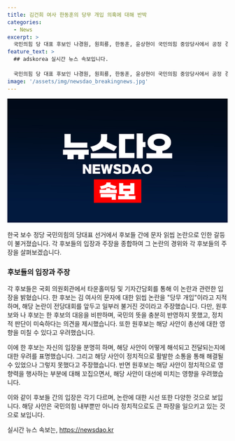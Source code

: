 ```yaml
---
title: 김건희 여사 한동훈의 당무 개입 의혹에 대해 반박
categories:
  - News
excerpt: >
  국민의힘 당 대표 후보인 나경원, 원희룡, 한동훈, 윤상현이 국민의힘 중앙당사에서 공정 경선 서약식에서 김건희 여사의 읽씹 논란에 대해 논쟁했다. 한 후보는 공개적인 소통 부족을 지적하며, 다른 후보들에 대한 비판을 제기했다. 이에 원후보와 나후보는 한 후보의 정치적 판단이 미숙하다고 비판했고, 사제적인 소통 부재를 지적했다. 중대한 악재인 영부인 가방 문제에 대한 공개적인 충돌을 지적하며, 나 후보는 명백한 잘못이라 주장했다.
feature_text: >
  ## adskorea 실시간 뉴스 속보입니다.

  국민의힘 당 대표 후보인 나경원, 원희룡, 한동훈, 윤상현이 국민의힘 중앙당사에서 공정 경선 서약식에서 김건희 여사의 읽씹 논란에 대해 논쟁했다. 한 후보는 공개적인 소통 부족을 지적하며, 다른 후보들에 대한 비판을 제기했다. 이에 원후보와 나후보는 한 후보의 정치적 판단이 미숙하다고 비판했고, 사제적인 소통 부재를 지적했다. 중대한 악재인 영부인 가방 문제에 대한 공개적인 충돌을 지적하며, 나 후보는 명백한 잘못이라 주장했다.
image: '/assets/img/newsdao_breakingnews.jpg'
---
```


<p><img src="/assets/img/newsdao_breakingnews.jpg" alt="adskorea 속보" /></p>

<p>한국 보수 정당 국민의힘의 당대표 선거에서 후보들 간에 문자 읽씹 논란으로 인한 갈등이 불거졌습니다. 각 후보들의 입장과 주장을 종합하여 그 논란의 경위와 각 후보들의 주장을 살펴보겠습니다. </p>

<h3>후보들의 입장과 주장</h3>

<p>각 후보들은 국회 의원회관에서 타운홀미팅 및 기자간담회를 통해 이 논란과 관련한 입장을 밝혔습니다. 한 후보는 김 여사의 문자에 대한 읽씹 논란을 "당무 개입"이라고 지적하며, 해당 논란이 전당대회를 앞두고 일부러 불거진 것이라고 주장했습니다. 다만, 원후보와 나 후보는 한 후보의 대응을 비판하며, 국민의 뜻을 충분히 반영하지 못했고, 정치적 판단이 미숙하다는 의견을 제시했습니다. 또한 원후보는 해당 사안이 총선에 대한 영향을 미칠 수 있다고 우려했습니다.</p>

<p>이에 한 후보는 자신의 입장을 분명히 하며, 해당 사안이 어떻게 해석되고 전달되는지에 대한 우려를 표명했습니다. 그리고 해당 사안이 정치적으로 활발한 소통을 통해 해결될 수 있었으나 그렇지 못했다고 주장했습니다. 반면 원후보는 해당 사안이 정치적으로 영향력을 행사하는 부분에 대해 꼬집으면서, 해당 사안이 대선에 미치는 영향을 우려했습니다.</p>

<p>이와 같이 후보들 간의 입장은 각기 다르며, 논란에 대한 시선 또한 다양한 것으로 보입니다. 해당 사안은 국민의힘 내부뿐만 아니라 정치적으로도 큰 파장을 일으키고 있는 것으로 보입니다.</p>
실시간 뉴스 속보는, <a href="https://newsdao.kr" rel="dofollow">https://newsdao.kr</a>


